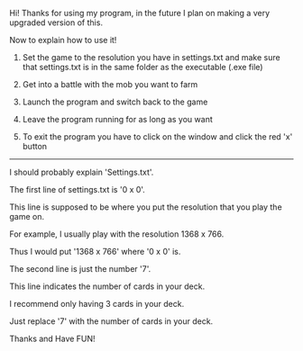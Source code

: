 Hi! Thanks for using my program, in the future I plan on making a very upgraded version of this. 

Now to explain how to use it!

1. Set the game to the resolution you have in settings.txt and make sure that settings.txt is in the same folder as the executable (.exe file)

2. Get into a battle with the mob you want to farm

3. Launch the program and switch back to the game

4. Leave the program running for as long as you want

5. To exit the program you have to click on the window and click the red 'x' button

---------------------------------------------------------------------------------------------------

I should probably explain 'Settings.txt'. 

The first line of settings.txt is '0 x 0'. 

This line is supposed to be where you put the resolution that you play the game on. 

For example, I usually play with the resolution 1368 x 766. 

Thus I would put '1368 x 766' where '0 x 0' is. 

The second line is just the number '7'. 

This line indicates the number of cards in your deck. 

I recommend only having 3 cards in your deck. 

Just replace '7' with the number of cards in your deck. 


Thanks and Have FUN!
